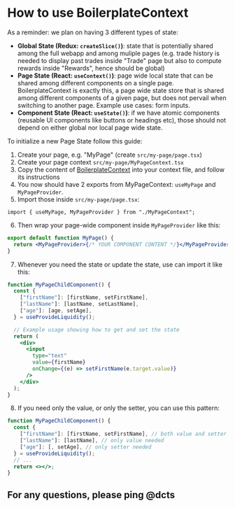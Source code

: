 # How to use BoilerplateContext

As a reminder: we plan on having 3 different types of state:

- **Global State (Redux: `createSlice()`)**: state that is potentially shared among the full webapp and among muliple pages (e.g. trade history is needed to display past trades inside "Trade" page but also to compute rewards inside "Rewards", hence should be global)
- **Page State (React: `useContext()`)**: page wide local state that can be shared among different components on a single page. BoilerplateContext is exactly this, a page wide state store that is shared among different components of a given page, but does not pervail when switching to another page. Example use cases: form inputs.
- **Component State (React: `useState()`)**: if we have atomic components (reusable UI components like buttons or headings etc), those should not depend on either global nor local page wide state.

To initialize a new Page State follow this guide:

1. Create your page, e.g. "MyPage" (create `src/my-page/page.tsx`)
2. Create your page context `src/my-page/MyPageContext.tsx`
3. Copy the content of [BoilerplateContext](./BoilerplateContext.tsx) into your context file, and follow its instructions
4. You now should have 2 exports from MyPageContext: `useMyPage` and `MyPageProvider`.
5. Import those inside `src/my-page/page.tsx`:

```tsx
import { useMyPage, MyPageProvider } from "./MyPageContext";
```

6. Then wrap your page-wide component inside `MyPageProvider` like this:

```jsx
export default function MyPage() {
  return <MyPageProvider>{/* YOUR COMPONENT CONTENT */}</MyPageProvider>;
}
```

7. Whenever you need the state or update the state, use can import it like this:

```jsx
function MyPageChildComponent() {
  const {
    ["firstName"]: [firstName, setFirstName],
    ["lastName"]: [lastName, setLastName],
    ["age"]: [age, setAge],
  } = useProvideLiquidity();

  // Example usage showing how to get and set the state
  return (
    <div>
      <input
        type="text"
        value={firstName}
        onChange={(e) => setFirstName(e.target.value)}
      />
    </div>
  );
}
```

8. If you need only the value, or only the setter, you can use this pattern:

```jsx
function MyPageChildComponent() {
  const {
    ["firstName"]: [firstName, setFirstName], // both value and setter needed
    ["lastName"]: [lastName], // only value needed
    ["age"]: [, setAge], // only setter needed
  } = useProvideLiquidity();
  // ...
  return <></>;
}
```

## For any questions, please ping @dcts
